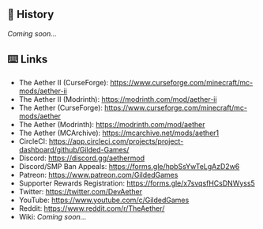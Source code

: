 ## :scroll: History
*Coming soon...*

## :keyboard: Links
* The Aether II (CurseForge): https://www.curseforge.com/minecraft/mc-mods/aether-ii
* The Aether II (Modrinth): https://modrinth.com/mod/aether-ii
* The Aether (CurseForge): https://www.curseforge.com/minecraft/mc-mods/aether
* The Aether (Modrinth): https://modrinth.com/mod/aether
* The Aether (MCArchive): https://mcarchive.net/mods/aether1
* CircleCI: https://app.circleci.com/projects/project-dashboard/github/Gilded-Games/
* Discord: https://discord.gg/aethermod
* Discord/SMP Ban Appeals: https://forms.gle/hpbSsYwTeLgAzD2w6
* Patreon: https://www.patreon.com/GildedGames
* Supporter Rewards Registration: https://forms.gle/x7svqsfHCsDNWyss5
* Twitter: https://twitter.com/DevAether
* YouTube: https://www.youtube.com/c/GildedGames
* Reddit: https://www.reddit.com/r/TheAether/
* Wiki: *Coming soon...*
